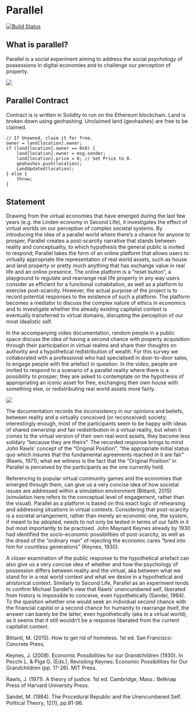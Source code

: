 # Parallel

[![Build Status](https://travis-ci.org/ptigas/parallel.svg?branch=master)](https://travis-ci.org/ptigas/parallel)

What is parallel?
---

Parallel is a social experiment aiming to address the social psychology of possessions in digital economies and to challenge our perception of property.

![](http://denmyl.com/wp-content/uploads/2015/02/Parallel-800px.jpg)


Parallel Contract
---

Contract is is written in Solidity to run on the Ethereum blockchain. Land is broken down using geohashing. Unclaimed land (geohashes) are free to be claimed.
```
// If Unowned, claim it for free.
owner = land[location].owner;
if (land[location].owner == 0x0) {
    land[location].owner = msg.sender;
    land[location].price = 0; // Set Price to 0.
    geohashes.push(location);
    LandUpdated(location);
} else {
    throw;
}
```
Statement
---

Drawing from the virtual economies that have emerged during the last few years (e.g. the Linden economy in Second Life), it investigates the effect of virtual worlds on our perception of complex societal systems. By introducing the idea of a parallel world where there’s a chance for anyone to prosper, Parallel creates a post-scarcity narrative that stands between reality and conceptuality, to which hypothesis the general public is invited to respond; Parallel takes the form of an online platform that allows users to virtually appropriate the representation of real world assets, such as house and land property or pretty much anything that has exchange value in real life and an online presence. The online platform is a “reset button”, a playground to regulate and rearrange real life property in any way users consider as efficient for a functional cohabitation, as well as a platform to exercise post-scarcity. However, the actual purpose of the project is to record potential responses to the existence of such a platform. The platform becomes a mediator to discuss the complex nature of ethics in economics and to investigate whether the already existing capitalist context is eventually transferred to virtual domains, disrupting the perception of our most idealistic self.
 
In the accompanying video documentation, random people in a public space discuss the idea of having a second chance with property acquisition through their participation in virtual realms and share their thoughts on authority and a hypothetical redistribution of wealth. For this survey we collaborated with a professional who had specialised in door-to-door sales, to engage people with the artefact in question. In the video, people are invited to respond to a scenario of a parallel reality where there is a possibility to prosper; they are asked to contemplate on the hypothesis of appropriating an iconic asset for free, exchanging their own house with something else, or redistributing real world assets more fairly.

![](http://denmyl.com/wp-content/uploads/2015/02/parallel-stills_800px.jpg)

The documentation records the inconsistency in our opinions and beliefs, between reality and a virtually conceived (or reconceived) society; interestingly enough, most of the participants seem to be happy with ideas of shared ownership and fair redistribution in a virtual reality, but when it comes to the virtual version of their own real word assets, they become less solidary “because they are theirs”. The recorded response brings to mind John Rawls’ concept of the “Original Position”, “the appropriate initial status quo which insures that the fundamental agreements reached in it are fair” (Rawls, 1971); what we witness is the fact that the “Original Position” in Parallel is perceived by the participants as the one currently held.
 
Referencing to popular virtual community games and the economies that emerged through them, can give us a very concise idea of how societal issues are addressed within a simulation environment (Bittanti, 2015) (simulation here refers to the conceptual level of engagement, rather than the visual). Parallel as a platform is based on this exact logic of rehearsing and addressing situations in virtual contexts. Considering that post-scarcity is a societal arrangement, rather than merely an economic one, the system, if meant to be adopted, needs to not only be tested in terms of our faith in it but most importantly to be practised. John Maynard Keynes already by 1930 had identified the socio-economic possibilities of post-scarcity, as well as the dread of the “ordinary man” of rejecting the economic cares “bred into him for countless generations” (Keynes, 1930).
 
A closer examination of the public response to the hypothetical artefact can also give us a very concise idea of whether and how the psychology of possession differs between reality and the virtual, aka between what we stand for in a real world context and what we desire in a hypothetical and ahistorical context. Similarly to Second Life, Parallel as an experiment tends to confirm Michael Sandel’s view that Rawls’ unencumbered self, liberated from history is impossible to conceive, even hypothetically (Sandel, 1984). To the question whether one would seek an individual second chance with the financial capital or a second chance for humanity to rearrange itself, the answer can barely be the latter, even hypothetically (aka in a virtual world), as it seems that it still wouldn’t be a response liberated from the current capitalist context.

Bittanti, M. (2015). How to get rid of homeless. 1st ed. San Francisco: Concrete Press.

Keynes, J. (2008). Economic Possibilities for our Grandchildren (1930). In Pecchi L. & Piga G. (Eds.), Revisiting Keynes: Economic Possibilities for Our Grandchildren (pp. 17-26). MIT Press.

Rawls, J. (1971). A theory of justice. 1st ed. Cambridge, Mass.: Belknap Press of Harvard University Press.

Sandel, M. (1984). The Procedural Republic and the Unencumbered Self. Political Theory, 12(1), pp.81-96.
